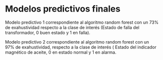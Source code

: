 # Modelos predictivos finales

Modelo predictivo 1 correspondiente al algoritmo random forest con un 73% de exahustividad respecto a la clase de interés (Estado de falla del transformador, 0 buen estado y 1 en falla).

Modelo predictivo 2 correspondiente al algoritmo random forest con un 97% de exahustividad, respecto a la clase de interés ( Estado del indicador magnético de aceite, 0 en estado normal y 1 en alarma.
